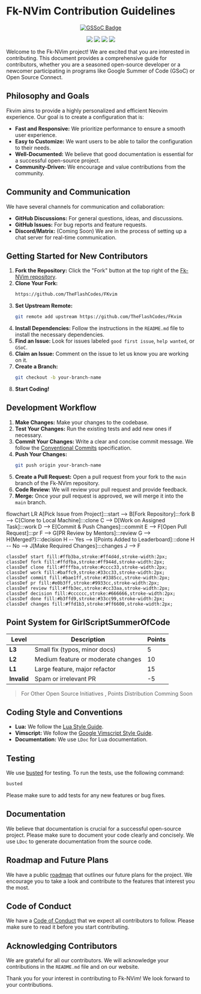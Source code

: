 # Fk-NVim Contribution Guidelines
<p align="center">
<a href="https://gssoc.girlscript.tech/">
  <img src="https://img.shields.io/badge/GirlScript%20Summer%20of%20Code-Open%20Source%20Program-pink.svg?style=for-the-badge&logo=github" alt="GSSoC Badge"/>
</a>
</p>

<p align="center">
  <img src="https://img.shields.io/badge/Made%20with-Love-red.svg?style=for-the-badge" />
  <img src="https://img.shields.io/badge/Powered%20by-Open%20Source-blue.svg?style=for-the-badge&logo=open-source-initiative" />
  <a href="https://github.com/GirlScriptSummerOfCode"><img src="https://img.shields.io/github/stars/GirlScriptSummerOfCode?style=for-the-badge" /></a>
  <a href="https://gssoc.girlscript.tech/"><img src="https://img.shields.io/badge/Join-Now-orange.svg?style=for-the-badge" /></a>
</p>

Welcome to the Fk-NVim project! We are excited that you are interested in contributing. This document provides a comprehensive guide for contributors, whether you are a seasoned open-source developer or a newcomer participating in programs like Google Summer of Code (GSoC) or Open Source Connect.

## Philosophy and Goals

Fkvim aims to provide a highly personalized and efficient Neovim experience. Our goal is to create a configuration that is:

-   **Fast and Responsive:** We prioritize performance to ensure a smooth user experience.
-   **Easy to Customize:** We want users to be able to tailor the configuration to their needs.
-   **Well-Documented:** We believe that good documentation is essential for a successful open-source project.
-   **Community-Driven:** We encourage and value contributions from the community.

## Community and Communication

We have several channels for communication and collaboration:

-   **GitHub Discussions:** For general questions, ideas, and discussions.
-   **GitHub Issues:** For bug reports and feature requests.
-   **Discord/Matrix:** (Coming Soon) We are in the process of setting up a chat server for real-time communication.

## Getting Started for New Contributors

1.  **Fork the Repository:** Click the "Fork" button at the top right of the [Fk-NVim repository](https://github.com/Fk-NVim/Fk-NVim).
2.  **Clone Your Fork:**
    ```bash
    https://github.com/TheFlashCodes/FKvim
      ```
3.  **Set Upstream Remote:**
    ```bash
    git remote add upstream https://github.com/TheFlashCodes/FKvim
    ```
4.  **Install Dependencies:** Follow the instructions in the `README.md` file to install the necessary dependencies.
5.  **Find an Issue:** Look for issues labeled `good first issue`, `help wanted`, or `GSoC`.
6.  **Claim an Issue:** Comment on the issue to let us know you are working on it.
7.  **Create a Branch:**
    ```bash
    git checkout -b your-branch-name
    ```
8.  **Start Coding!**

## Development Workflow

1.  **Make Changes:** Make your changes to the codebase.
2.  **Test Your Changes:** Run the existing tests and add new ones if necessary.
3.  **Commit Your Changes:** Write a clear and concise commit message. We follow the [Conventional Commits](https://www.conventionalcommits.org/en/v1.0.0/) specification.
4.  **Push Your Changes:**
    ```bash
    git push origin your-branch-name
    ```
5.  **Create a Pull Request:** Open a pull request from your fork to the `main` branch of the Fk-NVim repository.
6.  **Code Review:** We will review your pull request and provide feedback.
7.  **Merge:** Once your pull request is approved, we will merge it into the `main` branch.


flowchart LR
    A[Pick Issue from Project]:::start --> B[Fork Repository]:::fork
    B --> C[Clone to Local Machine]:::clone
    C --> D[Work on Assigned Task]:::work
    D --> E[Commit & Push Changes]:::commit
    E --> F[Open Pull Request]:::pr
    F --> G[PR Review by Mentors]:::review
    G --> H{Merged?}:::decision
    H -- Yes --> I[Points Added to Leaderboard]:::done
    H -- No --> J[Make Required Changes]:::changes
    J --> F

    classDef start fill:#ffb3ba,stroke:#ff4d4d,stroke-width:2px;
    classDef fork fill:#ffdfba,stroke:#ff944d,stroke-width:2px;
    classDef clone fill:#ffffba,stroke:#cccc33,stroke-width:2px;
    classDef work fill:#baffc9,stroke:#33cc33,stroke-width:2px;
    classDef commit fill:#bae1ff,stroke:#3385cc,stroke-width:2px;
    classDef pr fill:#e0b3ff,stroke:#9933cc,stroke-width:2px;
    classDef review fill:#ffb3ec,stroke:#cc33aa,stroke-width:2px;
    classDef decision fill:#cccccc,stroke:#666666,stroke-width:2px;
    classDef done fill:#b3ffd9,stroke:#33cc99,stroke-width:2px;
    classDef changes fill:#ffd1b3,stroke:#ff6600,stroke-width:2px;

## Point System for GirlScriptSummerOfCode 
| **Level**   | **Description**                    | **Points** |
| ----------- | ---------------------------------- | ---------- |
| **L3**      | Small fix (typos, minor docs)      | 5          |
| **L2**      | Medium feature or moderate changes | 10         |
| **L1**      | Large feature, major refactor      | 15         |
| **Invalid** | Spam or irrelevant PR              | -5         |

> For Other Open Source Initiatives , Points Distribution Comming Soon 


## Coding Style and Conventions

-   **Lua:** We follow the [Lua Style Guide](https://roblox.github.io/lua-style-guide/).
-   **Vimscript:** We follow the [Google Vimscript Style Guide](https://google.github.io/styleguide/vimscriptguide.xml).
-   **Documentation:** We use `LDoc` for Lua documentation.

## Testing

We use [busted](https://lunarmodules.github.io/busted/) for testing. To run the tests, use the following command:

```bash
busted
```

Please make sure to add tests for any new features or bug fixes.

## Documentation

We believe that documentation is crucial for a successful open-source project. Please make sure to document your code clearly and concisely. We use `LDoc` to generate documentation from the source code.

## Roadmap and Future Plans

We have a public [roadmap](https://github.com/TheFlashCodes/FKvim/projects) that outlines our future plans for the project. We encourage you to take a look and contribute to the features that interest you the most.

## Code of Conduct

We have a [Code of Conduct](https://github.com/Fk-NVim/Fk-NVim/blob/main/CODE_OF_CONDUCT.md) that we expect all contributors to follow. Please make sure to read it before you start contributing.

## Acknowledging Contributors

We are grateful for all our contributors. We will acknowledge your contributions in the `README.md` file and on our website.

Thank you for your interest in contributing to Fk-NVim! We look forward to your contributions.
